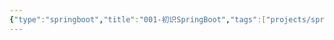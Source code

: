 ```yaml
---
{"type":"springboot","title":"001-初识SpringBoot","tags":["projects/springboot"],"author":"codertoro","establish":"2025-06-21","update":"2025/06/22 12:25","dg-publish":true,"permalink":"/Projects/12-SpringBoot/001-初识SpringBoot/","dgPassFrontmatter":true,"created":"2025-06-21T10:50:28.142+08:00","updated":"2025-06-24T10:57:09.041+08:00"}
---
```



